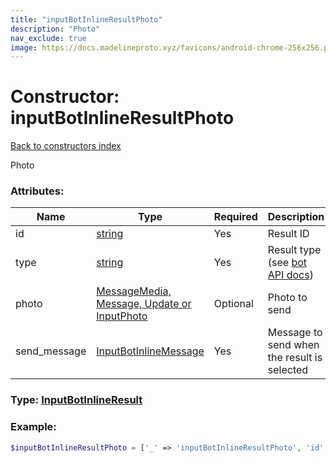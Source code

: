 ```yaml
---
title: "inputBotInlineResultPhoto"
description: "Photo"
nav_exclude: true
image: https://docs.madelineproto.xyz/favicons/android-chrome-256x256.png
---
```

# Constructor: inputBotInlineResultPhoto  
[Back to constructors index](index.md)



Photo

### Attributes:

| Name     |    Type       | Required | Description |
|----------|---------------|----------|-------------|
|id|[string](../types/string.md) | Yes|Result ID|
|type|[string](../types/string.md) | Yes|Result type (see [bot API docs](https://core.telegram.org/bots/api#inlinequeryresult))|
|photo|[MessageMedia, Message, Update or InputPhoto](../types/InputPhoto.md) | Optional|Photo to send|
|send\_message|[InputBotInlineMessage](../types/InputBotInlineMessage.md) | Yes|Message to send when the result is selected|



### Type: [InputBotInlineResult](../types/InputBotInlineResult.md)


### Example:

```php
$inputBotInlineResultPhoto = ['_' => 'inputBotInlineResultPhoto', 'id' => 'string', 'type' => 'string', 'photo' => InputPhoto, 'send_message' => InputBotInlineMessage];
```  
